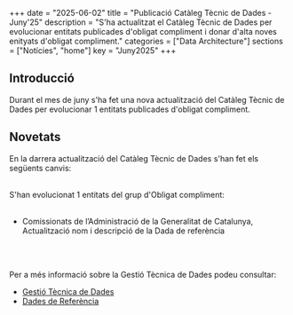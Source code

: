 +++ 
date        = "2025-06-02" 
title       = "Publicació Catàleg Tècnic de Dades - Juny'25" 
description = "S'ha actualitzat el Catàleg Tècnic de Dades per evolucionar entitats publicades d'obligat compliment i donar d'alta noves enityats d'obligat compliment." 
categories  = ["Data Architecture"] 
sections    = ["Notícies", "home"] 
key = "Juny2025" 
+++ 

  

## Introducció 

Durant el mes de juny s'ha fet una nova actualització del Catàleg Tècnic de Dades per evolucionar 1 entitats publicades d'obligat compliment. 

## Novetats 

En la darrera actualització del Catàleg Tècnic de Dades s'han fet els següents canvis:<br><br> 

S'han evolucionat 1 entitats del grup d'Obligat compliment:<br><br>
<ul>
  <li>Comissionats de l’Administració de la Generalitat de Catalunya, Actualització nom i descripció de la Dada de referència</li><br>

</ul>
<br>

Per a més informació sobre la Gestió Tècnica de Dades podeu consultar: 


* [Gestió Tècnica de Dades](https://canigo.ctti.gencat.cat/plataformes/dadesref/gestiodades/) 
* [Dades de Referència](https://canigo.ctti.gencat.cat/plataformes/dadesref/dadesref/) 